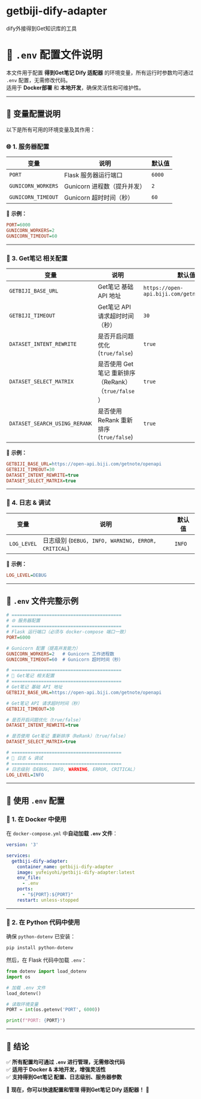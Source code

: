 # getbiji-dify-adapter
dify外接得到Get知识库的工具

# **📌 `.env` 配置文件说明**
本文件用于配置 **得到Get笔记 Dify 适配器** 的环境变量，所有运行时参数均可通过 `.env` 配置，无需修改代码。  
适用于 **Docker部署** 和 **本地开发**，确保灵活性和可维护性。

---

## **📖 变量配置说明**
以下是所有可用的环境变量及其作用：

### **🌐 1. 服务器配置**
| 变量 | 说明 | 默认值 |
|------|------|-------|
| `PORT` | Flask 服务器运行端口 | `6000` |
| `GUNICORN_WORKERS` | Gunicorn 进程数（提升并发） | `2` |
| `GUNICORN_TIMEOUT` | Gunicorn 超时时间（秒） | `60` |

📌 **示例：**
```ini
PORT=6000
GUNICORN_WORKERS=2
GUNICORN_TIMEOUT=60
```

---

### **🤖 3. Get笔记 相关配置**
| 变量 | 说明                                                            | 默认值 |
|------|---------------------------------------------------------------|----|
| `GETBIJI_BASE_URL` | Get笔记 基础 API 地址                                   | `https://open-api.biji.com/getnote/openapi` |
| `GETBIJI_TIMEOUT` | Get笔记 API 请求超时时间（秒）                            | `30` |
| `DATASET_INTENT_REWRITE` | 是否开启问题优化 (`true/false`)                   | `true` |
| `DATASET_SELECT_MATRIX` | 是否使用 Get笔记 重新排序（ReRank）（`true/false`）   | `true` |
| `DATASET_SEARCH_USING_RERANK` | 是否使用 ReRank 重新排序 (`true/false`)      | `true` |

📌 **示例：**
```ini
GETBIJI_BASE_URL=https://open-api.biji.com/getnote/openapi
GETBIJI_TIMEOUT=30
DATASET_INTENT_REWRITE=true
DATASET_SELECT_MATRIX=true
```

---

### **📜 4. 日志 & 调试**
| 变量 | 说明 | 默认值 |
|------|------|-------|
| `LOG_LEVEL` | 日志级别 (`DEBUG, INFO, WARNING, ERROR, CRITICAL`) | `INFO` |

📌 **示例：**
```ini
LOG_LEVEL=DEBUG
```

---

## **🚀 `.env` 文件完整示例**
```ini
# =========================================
# 🌐 服务器配置
# =========================================
# Flask 运行端口（必须与 docker-compose 端口一致）
PORT=6000

# Gunicorn 配置（提高并发能力）
GUNICORN_WORKERS=2   # Gunicorn 工作进程数
GUNICORN_TIMEOUT=60  # Gunicorn 超时时间（秒）

# =========================================
# 🤖 Get笔记 相关配置
# =========================================
# Get笔记 基础 API 地址
GETBIJI_BASE_URL=https://open-api.biji.com/getnote/openapi

# Get笔记 API 请求超时时间（秒）
GETBIJI_TIMEOUT=30

# 是否开启问题优化（true/false）
DATASET_INTENT_REWRITE=true

# 是否使用 Get笔记 重新排序（ReRank）（true/false）
DATASET_SELECT_MATRIX=true

# =========================================
# 📜 日志 & 调试
# =========================================
# 日志级别（DEBUG, INFO, WARNING, ERROR, CRITICAL）
LOG_LEVEL=INFO
```

---

## **🔧 使用 `.env` 配置**
### **🔹 1. 在 Docker 中使用**
在 `docker-compose.yml` 中**自动加载 `.env` 文件**：
```yaml
version: '3'

services:
  getbiji-dify-adapter:
    container_name: getbiji-dify-adapter
    image: yufeiyohi/getbiji-dify-adapter:latest
    env_file:
      - .env
    ports:
      - "${PORT}:${PORT}"
    restart: unless-stopped
```

---

### **🔹 2. 在 Python 代码中使用**
确保 `python-dotenv` 已安装：
```bash
pip install python-dotenv
```

然后，在 Flask 代码中加载 `.env`：
```python
from dotenv import load_dotenv
import os

# 加载 .env 文件
load_dotenv()

# 读取环境变量
PORT = int(os.getenv('PORT', 6000))

print(f"PORT: {PORT}")
```

---

## **🎯 结论**
✅ **所有配置均可通过 `.env` 进行管理，无需修改代码**  
✅ **适用于 Docker & 本地开发，增强灵活性**  
✅ **支持得到Get笔记 配置、日志级别、服务器参数**  

🚀 **现在，你可以快速配置和管理 得到Get笔记 Dify 适配器！** 🚀
